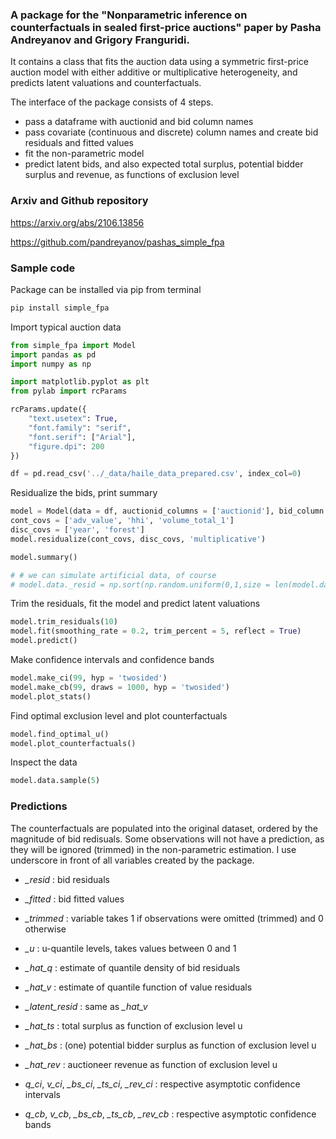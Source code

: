 ### A package for the "Nonparametric inference on counterfactuals in sealed first-price auctions" paper by Pasha Andreyanov and Grigory Franguridi.
It contains a class that fits the auction data using a symmetric first-price auction model with either additive or multiplicative heterogeneity, and predicts latent valuations and counterfactuals.

The interface of the package consists of 4 steps.

- pass a dataframe with auctionid and bid column names
- pass covariate (continuous and discrete) column names and create bid residuals and fitted values
- fit the non-parametric model
- predict latent bids, and also expected total surplus, potential bidder surplus and revenue, as functions of exclusion level

### Arxiv and Github repository
https://arxiv.org/abs/2106.13856

https://github.com/pandreyanov/pashas_simple_fpa

### Sample code

Package can be installed via pip from terminal

```python
pip install simple_fpa
```

Import typical auction data

```python
from simple_fpa import Model
import pandas as pd
import numpy as np

import matplotlib.pyplot as plt
from pylab import rcParams

rcParams.update({
    "text.usetex": True,
    "font.family": "serif",
    "font.serif": ["Arial"],
    "figure.dpi": 200
})

df = pd.read_csv('../_data/haile_data_prepared.csv', index_col=0)
```

Residualize the bids, print summary

```python
model = Model(data = df, auctionid_columns = ['auctionid'], bid_column = 'actual_bid')
cont_covs = ['adv_value', 'hhi', 'volume_total_1']
disc_covs = ['year', 'forest']
model.residualize(cont_covs, disc_covs, 'multiplicative')

model.summary()

# # we can simulate artificial data, of course
# model.data._resid = np.sort(np.random.uniform(0,1,size = len(model.data)))
```

Trim the residuals, fit the model and predict latent valuations

```python
model.trim_residuals(10)
model.fit(smoothing_rate = 0.2, trim_percent = 5, reflect = True)
model.predict()
```

Make confidence intervals and confidence bands

```python
model.make_ci(99, hyp = 'twosided')
model.make_cb(99, draws = 1000, hyp = 'twosided')
model.plot_stats()

```

Find optimal exclusion level and plot counterfactuals

```python
model.find_optimal_u()
model.plot_counterfactuals()
```

Inspect the data

```python
model.data.sample(5)
```

### Predictions

The counterfactuals are populated into the original dataset, ordered by the magnitude of bid redisuals. Some observations will not have a prediction, as they will be ignored (trimmed) in the non-parametric estimation. I use underscore in front of all variables created by the package.

- *_resid* : bid residuals
- *_fitted* : bid fitted values
- *_trimmed* : variable takes 1 if observations were omitted (trimmed) and 0 otherwise
- *_u* : u-quantile levels, takes values between 0 and 1

- *_hat_q* : estimate of quantile density of bid residuals
- *_hat_v* : estimate of quantile function of value residuals

- *_latent_resid* : same as *_hat_v*

- *_hat_ts* : total surplus as function of exclusion level u
- *_hat_bs* : (one) potential bidder surplus as function of exclusion level u
- *_hat_rev* : auctioneer revenue as function of exclusion level u

- *q_ci*, *v_ci*, *_bs_ci*, *_ts_ci*, *_rev_ci* : respective asymptotic confidence intervals
- *q_cb*, *v_cb*, *_bs_cb*, *_ts_cb*, *_rev_cb* : respective asymptotic confidence bands
